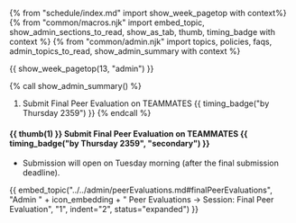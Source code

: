 {% from "schedule/index.md" import show_week_pagetop with context%}
{% from "common/macros.njk" import embed_topic, show_admin_sections_to_read, show_as_tab, thumb, timing_badge with context %}
{% from "common/admin.njk" import topics, policies, faqs, admin_topics_to_read, show_admin_summary with context %}

{{ show_week_pagetop(13, "admin") }}

{% call show_admin_summary() %}

1. Submit Final Peer Evaluation on TEAMMATES {{ timing_badge("by Thursday 2359") }}
{% endcall %}

<div id="additional">

#### {{ thumb(1) }} Submit Final Peer Evaluation on TEAMMATES {{ timing_badge("by Thursday 2359", "secondary") }}

* Submission will open on Tuesday morning (after the final submission deadline).

{{ embed_topic("../../admin/peerEvaluations.md#finalPeerEvaluations", "Admin " + icon_embedding + " Peer Evaluations → Session: Final Peer Evaluation", "1", indent="2", status="expanded") }}

</div>
